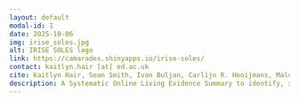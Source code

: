 ```yaml
---
layout: default
modal-id: 1
date: 2025-10-06
img: irise_soles.jpg
alt: IRISE SOLES logo
link: https://camarades.shinyapps.io/irise-soles/
contact: kaitlyn.hair [at] ed.ac.uk
cite: Kaitlyn Hair, Sean Smith, Ivan Buljan, Carlijn R. Hooijmans, Malcolm R. Macleod, Ana Marušić, Dora Pejdo, Torsten Rackoll, Kimberley E. Wever, Sarah Wendt, Sarah McCann, and Emily S. Sena on behalf of the iRISE consortium (2023)
description: A Systematic Online Living Evidence Summary to identify, synthesise and evaluate information on existing candidate interventions and tools to improve reproducibility.
---
```

